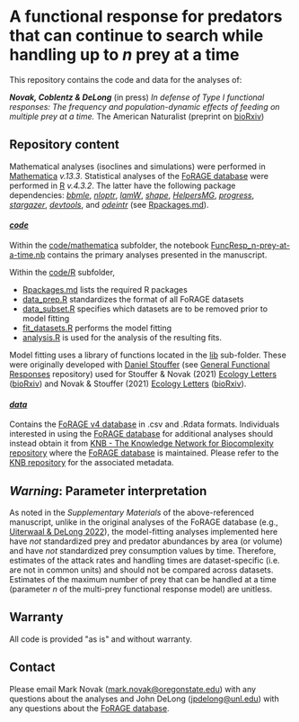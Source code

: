 # A functional response for predators that can continue to search while handling up to $n$ prey at a time
This repository contains the code and data for the analyses of:

_**Novak, Coblentz & DeLong**_ (in press) *In defense of Type I functional responses: The frequency and population-dynamic effects of feeding on multiple prey at a time.* The American Naturalist (preprint on [bioRxiv](https://www.biorxiv.org/content/10.1101/2024.05.14.594210v4))

## Repository content
Mathematical analyses (isoclines and simulations) were performed in [Mathematica](https://www.wolfram.com/mathematica/) _v.13.3_.
Statistical analyses of the [FoRAGE database](https://doi.org/10.5063/F17H1GTQ) were performed in [R](https://www.r-project.org) _v.4.3.2_.
The latter have the following package dependencies: 
    [_bbmle_](https://cran.r-project.org/web/packages/bbmle/index.html),
    [_nloptr_](https://cran.r-project.org/web/packages/nloptr/index.html),
    [_lamW_](https://cran.r-project.org/web/packages/lamW/index.html),
    [_shape_](https://cran.r-project.org/web/packages/shape/index.html),
    [_HelpersMG_](https://cran.r-project.org/web/packages/HelpersMG/index.html),
    [_progress_](https://cran.r-project.org/web/packages/progress/index.html),
    [_stargazer_](https://cran.r-project.org/web/packages/stargazer/index.html),
    [_devtools_](https://cran.r-project.org/web/packages/devtools/index.html),
    and
    [_odeintr_](https://github.com/thk686/odeintr) (see [Rpackages.md](/code/R/Rpackages.md)).


#### [_code_](code/)
Within the [code/mathematica](code/mathematica/) subfolder, the notebook [FuncResp_n-prey-at-a-time.nb](code/mathematica/FuncResp_n-prey-at-a-time.nb) contains the primary analyses presented in the manuscript.

Within the [code/R](code/R/) subfolder, 
* [Rpackages.md](code/R/Rpackages.md) lists the required R packages
* [data_prep.R](code/R/data_prep.R) standardizes the format of all FoRAGE datasets
* [data_subset.R](code/R/data_subset.R) specifies which datasets are to be removed prior to model fitting
* [fit_datasets.R](code/R/fit_datasets.R) performs the model fitting
* [analysis.R](code/R/analysis.R) is used for the analysis of the resulting fits. 

Model fitting uses a library of functions located in the [lib](code/R/lib/) sub-folder. These were originally developed with [Daniel Stouffer](https://github.com/stouffer) (see [General Functional Responses](https://github.com/stoufferlab/general-functional-responses) repository) used for Stouffer & Novak (2021) [Ecology Letters](https://doi.org/10.1111/ele.13670) ([bioRxiv](https://doi.org/10.1101/2020.08.25.263806)) and Novak & Stouffer (2021) [Ecology Letters](https://doi.org/10.1111/ele.13660) ([bioRxiv](https://doi.org/10.1101/2020.08.25.263814)).


#### [_data_](data/)
Contains the [FoRAGE v4 database]((https://doi.org/10.5063/F17H1GTQ)) in .csv and .Rdata formats.  Individuals interested in using the [FoRAGE database](https://doi.org/10.5063/F17H1GTQ) for additional analyses should instead obtain it from [KNB - The Knowledge Network for Biocomplexity repository](https://doi.org/10.5063/F17H1GTQ) where the [FoRAGE database](https://doi.org/10.5063/F17H1GTQ) is maintained.  Please refer to the [KNB repository](https://doi.org/10.5063/F17H1GTQ) for the associated metadata.



## _Warning_: Parameter interpretation
 As noted in the _Supplementary Materials_ of the above-referenced manuscript, unlike in the original analyses of the FoRAGE database (e.g., [Uiterwaal & DeLong 2022](https://doi.org/10.1002/ecy.3706)), the model-fitting analyses implemented here have _not_ standardized prey and predator abundances by area (or volume) and have _not_ standardized prey consumption values by time.  Therefore, estimates of the attack rates and handling times are dataset-specific (i.e. are not in common units) and should not be compared across datasets.  Estimates of the maximum number of prey that can be handled at a time (parameter _n_ of the multi-prey functional response model) are unitless.

## Warranty
 All code is provided "as is" and without warranty.

 ## Contact
 Please email Mark Novak (mark.novak@oregonstate.edu) with any questions about the analyses and John DeLong (jpdelong@unl.edu) with any questions about the [FoRAGE database](https://doi.org/10.5063/F17H1GTQ).